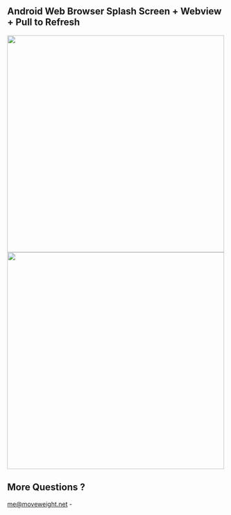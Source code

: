 Android Web Browser Splash Screen + Webview + Pull to Refresh
--------------
<img src="screenshot1.png" width="500"/>


<img src="screenshot.png" width="500"/>



More Questions ?
--------------
me@moveweight.net  -
